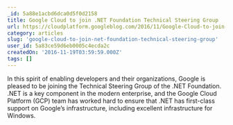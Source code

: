 ```yaml
---
_id: 5a88e1acbd6dca0d5f0d2158
title: Google Cloud to join .NET Foundation Technical Steering Group
url: https://cloudplatform.googleblog.com/2016/11/Google-Cloud-to-join-NET-Foundation-Technical-Steering-Group.html
category: articles
slug: 'google-cloud-to-join-net-foundation-technical-steering-group'
user_id: 5a83ce59d6eb0005c4ecda2c
createdOn: '2016-11-19T03:59:59.000Z'
tags: []
---
```


In this spirit of enabling developers and their organizations, Google is pleased to be joining the Technical Steering Group of the .NET Foundation. .NET is a key component in the modern enterprise, and the Google Cloud Platform (GCP) team has worked hard to ensure that .NET has first-class support on Google’s infrastructure, including excellent infrastructure for Windows. 
